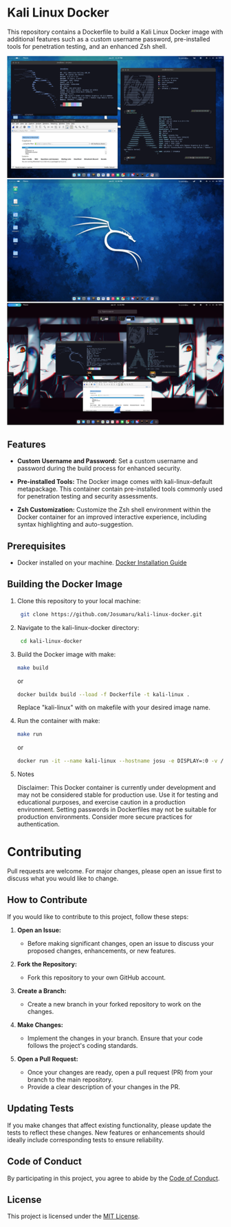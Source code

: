 # Kali Linux Docker
This repository contains a Dockerfile to build a Kali Linux Docker image with additional features such as a custom username password, pre-installed tools for penetration testing, and an enhanced Zsh shell.

![Kali Linux](./images/images.png)
![Kali Linux](./images/kali.png)
![Kali Linux](./images/arch.png)

## Features
- **Custom Username and Password:** Set a custom username and password during the build process for enhanced security.

- **Pre-installed Tools:** The Docker image comes with kali-linux-default metapackage. This container contain pre-installed tools commonly used for penetration testing and security assessments.

- **Zsh Customization:** Customize the Zsh shell environment within the Docker container for an improved interactive experience, including syntax highlighting and auto-suggestion.

## Prerequisites

- Docker installed on your machine. [Docker Installation Guide](https://docs.docker.com/get-docker/)

## Building the Docker Image

1. Clone this repository to your local machine:

   ```bash
    git clone https://github.com/Josumaru/kali-linux-docker.git
   ```
2. Navigate to the kali-linux-docker directory:
   ```bash
    cd kali-linux-docker
   ```
3. Build the Docker image with make:
    ```bash
    make build
    ```
    or
    ```bash
    docker buildx build --load -f Dockerfile -t kali-linux .
    ```
    Replace "kali-linux" with on makefile with your desired image name.
4. Run the container with make:
     ```bash
    make run
    ```
    or
    ```bash
    docker run -it --name kali-linux --hostname josu -e DISPLAY=:0 -v /tmp/.X11-unix:/tmp/.X11-unix kali-linux
    ```
5. Notes


   Disclaimer: This Docker container is currently under development and may not be considered stable for production use. Use it for testing and educational purposes, and exercise caution in a production environment. Setting passwords in Dockerfiles may not be suitable for production environments. Consider more secure practices for authentication.

# Contributing

Pull requests are welcome. For major changes, please open an issue first to discuss what you would like to change.

## How to Contribute

If you would like to contribute to this project, follow these steps:

1. **Open an Issue:**
   - Before making significant changes, open an issue to discuss your proposed changes, enhancements, or new features.

2. **Fork the Repository:**
   - Fork this repository to your own GitHub account.

3. **Create a Branch:**
   - Create a new branch in your forked repository to work on the changes.
   
4. **Make Changes:**
   - Implement the changes in your branch. Ensure that your code follows the project's coding standards.

5. **Open a Pull Request:**
   - Once your changes are ready, open a pull request (PR) from your branch to the main repository.
   - Provide a clear description of your changes in the PR.

## Updating Tests

If you make changes that affect existing functionality, please update the tests to reflect these changes. New features or enhancements should ideally include corresponding tests to ensure reliability.

## Code of Conduct

By participating in this project, you agree to abide by the [Code of Conduct](CODE_OF_CONDUCT.md).

## License

This project is licensed under the [MIT License](LICENSE).

